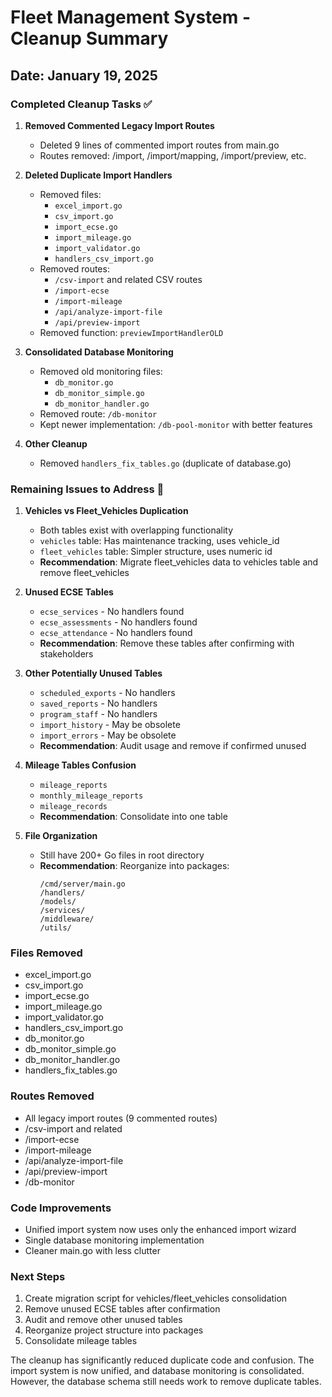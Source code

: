 # Fleet Management System - Cleanup Summary

## Date: January 19, 2025

### Completed Cleanup Tasks ✅

1. **Removed Commented Legacy Import Routes**
   - Deleted 9 lines of commented import routes from main.go
   - Routes removed: /import, /import/mapping, /import/preview, etc.

2. **Deleted Duplicate Import Handlers**
   - Removed files:
     - `excel_import.go`
     - `csv_import.go` 
     - `import_ecse.go`
     - `import_mileage.go`
     - `import_validator.go`
     - `handlers_csv_import.go`
   - Removed routes:
     - `/csv-import` and related CSV routes
     - `/import-ecse`
     - `/import-mileage`
     - `/api/analyze-import-file`
     - `/api/preview-import`
   - Removed function: `previewImportHandlerOLD`

3. **Consolidated Database Monitoring**
   - Removed old monitoring files:
     - `db_monitor.go`
     - `db_monitor_simple.go`
     - `db_monitor_handler.go`
   - Removed route: `/db-monitor`
   - Kept newer implementation: `/db-pool-monitor` with better features

4. **Other Cleanup**
   - Removed `handlers_fix_tables.go` (duplicate of database.go)

### Remaining Issues to Address 🔧

1. **Vehicles vs Fleet_Vehicles Duplication**
   - Both tables exist with overlapping functionality
   - `vehicles` table: Has maintenance tracking, uses vehicle_id
   - `fleet_vehicles` table: Simpler structure, uses numeric id
   - **Recommendation**: Migrate fleet_vehicles data to vehicles table and remove fleet_vehicles

2. **Unused ECSE Tables**
   - `ecse_services` - No handlers found
   - `ecse_assessments` - No handlers found
   - `ecse_attendance` - No handlers found
   - **Recommendation**: Remove these tables after confirming with stakeholders

3. **Other Potentially Unused Tables**
   - `scheduled_exports` - No handlers
   - `saved_reports` - No handlers
   - `program_staff` - No handlers
   - `import_history` - May be obsolete
   - `import_errors` - May be obsolete
   - **Recommendation**: Audit usage and remove if confirmed unused

4. **Mileage Tables Confusion**
   - `mileage_reports`
   - `monthly_mileage_reports`
   - `mileage_records`
   - **Recommendation**: Consolidate into one table

5. **File Organization**
   - Still have 200+ Go files in root directory
   - **Recommendation**: Reorganize into packages:
     ```
     /cmd/server/main.go
     /handlers/
     /models/
     /services/
     /middleware/
     /utils/
     ```

### Files Removed
- excel_import.go
- csv_import.go
- import_ecse.go
- import_mileage.go
- import_validator.go
- handlers_csv_import.go
- db_monitor.go
- db_monitor_simple.go
- db_monitor_handler.go
- handlers_fix_tables.go

### Routes Removed
- All legacy import routes (9 commented routes)
- /csv-import and related
- /import-ecse
- /import-mileage
- /api/analyze-import-file
- /api/preview-import
- /db-monitor

### Code Improvements
- Unified import system now uses only the enhanced import wizard
- Single database monitoring implementation
- Cleaner main.go with less clutter

### Next Steps
1. Create migration script for vehicles/fleet_vehicles consolidation
2. Remove unused ECSE tables after confirmation
3. Audit and remove other unused tables
4. Reorganize project structure into packages
5. Consolidate mileage tables

The cleanup has significantly reduced duplicate code and confusion. The import system is now unified, and database monitoring is consolidated. However, the database schema still needs work to remove duplicate tables.